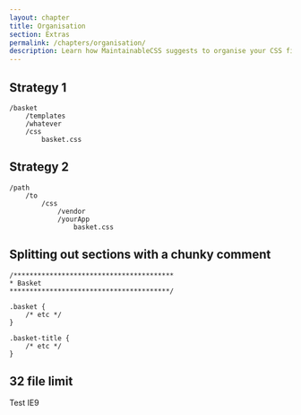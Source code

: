 ```yaml
---
layout: chapter
title: Organisation
section: Extras
permalink: /chapters/organisation/
description: Learn how MaintainableCSS suggests to organise your CSS files within your codebase.
---
```


## Strategy 1

	/basket
		/templates
		/whatever
		/css
			basket.css

## Strategy 2

	/path
		/to
			/css
				/vendor
				/yourApp
					basket.css

## Splitting out sections with a chunky comment

	/****************************************
	* Basket
	****************************************/

	.basket {
		/* etc */
	}

	.basket-title {
		/* etc */
	}

## 32 file limit

Test IE9